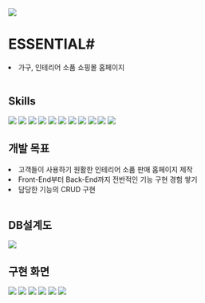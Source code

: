 <img src="https://capsule-render.vercel.app/api?type=waving&color=1C8394&height=300&section=header&text=ESSENTIAL&fontColor=ffffff&fontSize=90" />
<h1>ESSENTIAL#</h1>
<li>가구, 인테리어 소품 쇼핑몰 홈페이지</li>
<br/>
<h2>Skills</h2>
<span><img src="https://img.shields.io/badge/Java-ED8B00?style=for-the-badge&logo=openjdk&logoColor=white"/> </span>
<span><img src="https://img.shields.io/badge/HTML5-E34F26?style=for-the-badge&logo=html5&logoColor=white"/></span>
<span><img src="https://img.shields.io/badge/CSS3-1572B6?style=for-the-badge&logo=css3&logoColor=white"/></span>
<span><img src="https://img.shields.io/badge/JavaScript-F7DF1E?style=for-the-badge&logo=JavaScript&logoColor=white"/></span>
<span><img src="https://img.shields.io/badge/React-20232A?style=for-the-badge&logo=react&logoColor=61DAFB"/></span>
<span><img src="https://img.shields.io/badge/Axios-5A29E4?logo=axios&logoColor=fff&style=for-the-badge"/></span>
<span><img src="https://img.shields.io/badge/Node.js-43853D?style=for-the-badge&logo=node.js&logoColor=white"/></span>
<span><img src="https://img.shields.io/badge/Oracle-F80000?logo=oracle&logoColor=fff&style=for-the-badge"/></span>
<span><img src="https://img.shields.io/badge/Apache%20Maven-C71A36?logo=apachemaven&logoColor=fff&style=for-the-badge"/></span>
<span><img src="https://img.shields.io/badge/Spring%20Boot-6DB33F?logo=springboot&logoColor=fff&style=for-the-badge"/></span>
<span><img src="https://img.shields.io/badge/MyBatis-090909?logo=mybatis&logoColor=fff&style=for-the-badge"/></span>
<br/>
<h2>개발 목표</h2>
<li>고객들이 사용하기 원활한 인테리어 소품 판매 홈페이지 제작</li>
<li>Front-End부터 Back-End까지 전반적인 기능 구현 경험 쌓기</li>
<li>담당한 기능의 CRUD 구현</li>
<br/>
<h2>DB설계도</h2>
<img src="https://github.com/SeongJJun/semi_team_cereal/assets/143981349/e612aa8f-1187-4b88-8a5e-c556d90e92c4"/>
<h2>구현 화면</h2>
<img src="https://github.com/Mojitokyk/soolkkerbi_project/assets/143981349/db3b0dee-1c9d-4bdd-aef9-9dfa8b198611"/>
<img src="https://github.com/Mojitokyk/soolkkerbi_project/assets/143981349/940e7707-7d36-4b32-8e79-d6a85ad0ac02"/>
<img src="https://github.com/Mojitokyk/soolkkerbi_project/assets/143981349/0001afd2-5045-4051-9604-1dc30041e20b"/>
<img src="https://github.com/Mojitokyk/soolkkerbi_project/assets/143981349/f85296b5-a45a-4824-8bf6-4cba5b5ead31"/>
<img src="https://github.com/Mojitokyk/soolkkerbi_project/assets/143981349/33d3ee9e-984e-4de0-8279-5c3586a08a0e"/>
<img src="https://capsule-render.vercel.app/api?type=waving&color=ff6289&height=200&section=footer" />

